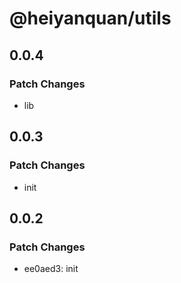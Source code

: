 # @heiyanquan/utils

## 0.0.4

### Patch Changes

- lib

## 0.0.3

### Patch Changes

- init

## 0.0.2

### Patch Changes

- ee0aed3: init

